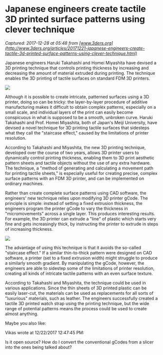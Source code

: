 # Japanese engineers create tactile 3D printed surface patterns using clever technique

_Captured: 2017-12-28 at 05:48 from [www.3ders.org](http://www.3ders.org/articles/20171221-japanese-engineers-create-tactile-3d-printed-surface-patterns-using-clever-technique.html)_

Japanese engineers Haruki Takahashi and Homei Miyashita have devised a 3D printing technique that controls printing thickness by increasing and decreasing the amount of material extruded during printing. The technique enables the 3D printing of tactile surfaces on standard FDM 3D printers.

![](http://www.3ders.org/images2017/japanese-engineers-create-tactile-3d-printed-surface-patterns-using-clever-technique-2.jpg)

Although it is possible to create intricate, patterned surfaces using a 3D printer, doing so can be tricky: the layer-by-layer procedure of additive manufacturing makes it difficult to obtain complex patterns, especially on a small scale, and individual layers of the print can easily become conspicuous in what is supposed to be a smooth, unbroken curve. Haruki Takahashi and Prof. Homei Miyashita, both of Japan's Meiji University, have devised a novel technique for 3D printing tactile surfaces that sidesteps what they call the "staircase effect," caused by the limitations of printer resolution.

According to Takahashi and Miyashita, the new 3D printing technique, developed over the course of two years, allows 3D printer users to dynamically control printing thickness, enabling them to 3D print aesthetic pattern sheets and tactile objects without the use of any extra hardware. The technique, a "method of generating and calculating a movement path for printing tactile sheets," is especially useful for creating precise, complex surface patterns with an FDM 3D printer, and can be implemented on ordinary machines.

Rather than create complete surface patterns using CAD software, the engineers' new technique relies upon modifying 3D printer gCode. The principle is simple: instead of setting a fixed extrusion thickness, the engineers program the printer gCode to vary the thickness in "micromovements" across a single layer. This produces interesting results. For example, the 3D printer can extrude a "line" of plastic which starts very fine and gets increasingly thick, by instructing the printer to extrude in steps of increasing thickness.

![](http://www.3ders.org/images2017/japanese-engineers-create-tactile-3d-printed-surface-patterns-using-clever-technique-1.jpg)

The advantage of using this technique is that it avoids the so-called "staircase effect." If a similar thin-to-thick pattern were designed on CAD software, a printer (set to a fixed extrusion width) might struggle to produce a similarly smooth gradient. By manipulating the gCode, however, the engineers are able to sidestep some of the limitations of printer resolution, creating all kinds of intricate tactile patterns with an even surface texture.

According to Takahashi and Miyashita, the technique could be used in various applications. Since the thin sheets of 3D printed plastic can be easily laser-cut, the materials can be used as replacements for all sorts of "luxurious" materials, such as leather. The engineers successfully created a tactile 3D printed watch strap using the printing technique, but the wide range of potential patterns means the process could be used to create almost anything.

Maybe you also like:

Vikas wrote at 12/22/2017 12:47:45 PM:

Is it open source? How do I convert the conventional gCodes from a slicer into the ones being talked about?
